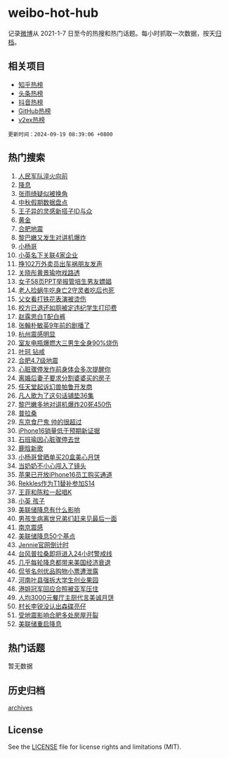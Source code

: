 # weibo-hot-hub

记录[微博](https://www.weibo.com)从 2021-1-7 日至今的热搜和热门话题。每小时抓取一次数据，按天[归档](archives)。

## 相关项目

- [知乎热榜](https://github.com/lonnyzhang423/zhihu-hot-hub)
- [头条热榜](https://github.com/lonnyzhang423/toutiao-hot-hub)
- [抖音热榜](https://github.com/lonnyzhang423/douyin-hot-hub)
- [GitHub热榜](https://github.com/lonnyzhang423/github-hot-hub)
- [v2ex热榜](https://github.com/lonnyzhang423/v2ex-hot-hub)


`更新时间：2024-09-19 08:39:06 +0800`

## 热门搜索

1. [人民军队淬火向前](https://m.weibo.cn/search?containerid=100103type%3D1%26t%3D10%26q%3D%23%E4%BA%BA%E6%B0%91%E5%86%9B%E9%98%9F%E6%B7%AC%E7%81%AB%E5%90%91%E5%89%8D%23&stream_entry_id=51&isnewpage=1&extparam=seat%3D1%26cate%3D10103%26filter_type%3Drealtimehot%26stream_entry_id%3D51%26c_type%3D51%26q%3D%2523%25E4%25BA%25BA%25E6%25B0%2591%25E5%2586%259B%25E9%2598%259F%25E6%25B7%25AC%25E7%2581%25AB%25E5%2590%2591%25E5%2589%258D%2523%26pos%3D0%26dgr%3D0%26display_time%3D1726706345%26pre_seqid%3D17267063451690055723)
1. [降息](https://m.weibo.cn/search?containerid=100103type%3D1%26t%3D10%26q%3D%E9%99%8D%E6%81%AF&stream_entry_id=31&isnewpage=1&extparam=seat%3D1%26realpos%3D1%26stream_entry_id%3D31%26cate%3D5001%26flag%3D2%26lcate%3D5001%26filter_type%3Drealtimehot%26pos%3D0%26c_type%3D31%26q%3D%25E9%2599%258D%25E6%2581%25AF%26band_rank%3D1%26dgr%3D0%26display_time%3D1726706345%26pre_seqid%3D17267063451690055723)
1. [张雨绮疑似被换角](https://m.weibo.cn/search?containerid=100103type%3D1%26t%3D10%26q%3D%23%E5%BC%A0%E9%9B%A8%E7%BB%AE%E7%96%91%E4%BC%BC%E8%A2%AB%E6%8D%A2%E8%A7%92%23&stream_entry_id=31&isnewpage=1&extparam=seat%3D1%26realpos%3D2%26stream_entry_id%3D31%26cate%3D5001%26flag%3D1%26lcate%3D5001%26filter_type%3Drealtimehot%26pos%3D1%26c_type%3D31%26q%3D%2523%25E5%25BC%25A0%25E9%259B%25A8%25E7%25BB%25AE%25E7%2596%2591%25E4%25BC%25BC%25E8%25A2%25AB%25E6%258D%25A2%25E8%25A7%2592%2523%26band_rank%3D2%26dgr%3D0%26display_time%3D1726706345%26pre_seqid%3D17267063451690055723)
1. [中秋假期数据盘点](https://m.weibo.cn/search?containerid=100103type%3D1%26t%3D10%26q%3D%23%E4%B8%AD%E7%A7%8B%E5%81%87%E6%9C%9F%E6%95%B0%E6%8D%AE%E7%9B%98%E7%82%B9%23&stream_entry_id=31&isnewpage=1&extparam=seat%3D1%26realpos%3D3%26stream_entry_id%3D31%26cate%3D5001%26flag%3D0%26lcate%3D5001%26filter_type%3Drealtimehot%26pos%3D2%26c_type%3D31%26q%3D%2523%25E4%25B8%25AD%25E7%25A7%258B%25E5%2581%2587%25E6%259C%259F%25E6%2595%25B0%25E6%258D%25AE%25E7%259B%2598%25E7%2582%25B9%2523%26band_rank%3D3%26dgr%3D0%26display_time%3D1726706345%26pre_seqid%3D17267063451690055723)
1. [王子异的灵感新搭子ID与众](https://m.weibo.cn/search?containerid=100103type%3D1%26t%3D10%26q%3D%23%E7%8E%8B%E5%AD%90%E5%BC%82%E7%9A%84%E7%81%B5%E6%84%9F%E6%96%B0%E6%90%AD%E5%AD%90ID%E4%B8%8E%E4%BC%97%23&stream_entry_id=31&isnewpage=1&extparam=seat%3D1%26topic_ad%3D1%26is_ad_pos%3D1%26adid%3D255613%26q%3D%2523%25E7%258E%258B%25E5%25AD%2590%25E5%25BC%2582%25E7%259A%2584%25E7%2581%25B5%25E6%2584%259F%25E6%2596%25B0%25E6%2590%25AD%25E5%25AD%2590ID%25E4%25B8%258E%25E4%25BC%2597%2523%26dgr%3D0%26lcate%3D5001%26filter_type%3Drealtimehot%26cate%3D5001%26c_type%3D31%26pos%3D3%26stream_entry_id%3D31%26band_rank%3D4%26display_time%3D1726706345%26pre_seqid%3D17267063451690055723)
1. [黄金](https://m.weibo.cn/search?containerid=100103type%3D1%26t%3D10%26q%3D%E9%BB%84%E9%87%91&stream_entry_id=31&isnewpage=1&extparam=seat%3D1%26realpos%3D4%26stream_entry_id%3D31%26cate%3D5001%26flag%3D1%26lcate%3D5001%26filter_type%3Drealtimehot%26pos%3D4%26c_type%3D31%26q%3D%25E9%25BB%2584%25E9%2587%2591%26band_rank%3D4%26dgr%3D0%26display_time%3D1726706345%26pre_seqid%3D17267063451690055723)
1. [合肥地震](https://m.weibo.cn/search?containerid=100103type%3D1%26t%3D10%26q%3D%E5%90%88%E8%82%A5%E5%9C%B0%E9%9C%87&stream_entry_id=31&isnewpage=1&extparam=seat%3D1%26realpos%3D5%26stream_entry_id%3D31%26cate%3D5001%26flag%3D16%26lcate%3D5001%26filter_type%3Drealtimehot%26pos%3D5%26c_type%3D31%26q%3D%25E5%2590%2588%25E8%2582%25A5%25E5%259C%25B0%25E9%259C%2587%26band_rank%3D5%26dgr%3D0%26display_time%3D1726706345%26pre_seqid%3D17267063451690055723)
1. [黎巴嫩又发生对讲机爆炸](https://m.weibo.cn/search?containerid=100103type%3D1%26t%3D10%26q%3D%23%E9%BB%8E%E5%B7%B4%E5%AB%A9%E5%8F%88%E5%8F%91%E7%94%9F%E5%AF%B9%E8%AE%B2%E6%9C%BA%E7%88%86%E7%82%B8%23&stream_entry_id=31&isnewpage=1&extparam=seat%3D1%26realpos%3D6%26stream_entry_id%3D31%26cate%3D5001%26flag%3D0%26lcate%3D5001%26filter_type%3Drealtimehot%26pos%3D6%26c_type%3D31%26q%3D%2523%25E9%25BB%258E%25E5%25B7%25B4%25E5%25AB%25A9%25E5%258F%2588%25E5%258F%2591%25E7%2594%259F%25E5%25AF%25B9%25E8%25AE%25B2%25E6%259C%25BA%25E7%2588%2586%25E7%2582%25B8%2523%26band_rank%3D6%26dgr%3D0%26display_time%3D1726706345%26pre_seqid%3D17267063451690055723)
1. [小杨哥](https://m.weibo.cn/search?containerid=100103type%3D1%26t%3D10%26q%3D%E5%B0%8F%E6%9D%A8%E5%93%A5&stream_entry_id=31&isnewpage=1&extparam=seat%3D1%26realpos%3D7%26stream_entry_id%3D31%26cate%3D5001%26flag%3D1%26lcate%3D5001%26filter_type%3Drealtimehot%26pos%3D7%26c_type%3D31%26q%3D%25E5%25B0%258F%25E6%259D%25A8%25E5%2593%25A5%26band_rank%3D7%26dgr%3D0%26display_time%3D1726706345%26pre_seqid%3D17267063451690055723)
1. [小英名下关联4家企业](https://m.weibo.cn/search?containerid=100103type%3D1%26t%3D10%26q%3D%23%E5%B0%8F%E8%8B%B1%E5%90%8D%E4%B8%8B%E5%85%B3%E8%81%944%E5%AE%B6%E4%BC%81%E4%B8%9A%23&stream_entry_id=31&isnewpage=1&extparam=seat%3D1%26realpos%3D8%26stream_entry_id%3D31%26cate%3D5001%26flag%3D2%26lcate%3D5001%26filter_type%3Drealtimehot%26pos%3D8%26c_type%3D31%26q%3D%2523%25E5%25B0%258F%25E8%258B%25B1%25E5%2590%258D%25E4%25B8%258B%25E5%2585%25B3%25E8%2581%25944%25E5%25AE%25B6%25E4%25BC%2581%25E4%25B8%259A%2523%26band_rank%3D8%26dgr%3D0%26display_time%3D1726706345%26pre_seqid%3D17267063451690055723)
1. [挣102万外卖员出车祸朋友发声](https://m.weibo.cn/search?containerid=100103type%3D1%26t%3D10%26q%3D%23%E6%8C%A3102%E4%B8%87%E5%A4%96%E5%8D%96%E5%91%98%E5%87%BA%E8%BD%A6%E7%A5%B8%E6%9C%8B%E5%8F%8B%E5%8F%91%E5%A3%B0%23&stream_entry_id=31&isnewpage=1&extparam=seat%3D1%26realpos%3D9%26stream_entry_id%3D31%26cate%3D5001%26flag%3D0%26lcate%3D5001%26filter_type%3Drealtimehot%26pos%3D9%26c_type%3D31%26q%3D%2523%25E6%258C%25A3102%25E4%25B8%2587%25E5%25A4%2596%25E5%258D%2596%25E5%2591%2598%25E5%2587%25BA%25E8%25BD%25A6%25E7%25A5%25B8%25E6%259C%258B%25E5%258F%258B%25E5%258F%2591%25E5%25A3%25B0%2523%26band_rank%3D9%26dgr%3D0%26display_time%3D1726706345%26pre_seqid%3D17267063451690055723)
1. [关晓彤黄景瑜吻戏路透](https://m.weibo.cn/search?containerid=100103type%3D1%26t%3D10%26q%3D%23%E5%85%B3%E6%99%93%E5%BD%A4%E9%BB%84%E6%99%AF%E7%91%9C%E5%90%BB%E6%88%8F%E8%B7%AF%E9%80%8F%23&stream_entry_id=31&isnewpage=1&extparam=seat%3D1%26realpos%3D10%26stream_entry_id%3D31%26cate%3D5001%26flag%3D1%26lcate%3D5001%26filter_type%3Drealtimehot%26pos%3D10%26c_type%3D31%26q%3D%2523%25E5%2585%25B3%25E6%2599%2593%25E5%25BD%25A4%25E9%25BB%2584%25E6%2599%25AF%25E7%2591%259C%25E5%2590%25BB%25E6%2588%258F%25E8%25B7%25AF%25E9%2580%258F%2523%26band_rank%3D10%26dgr%3D0%26display_time%3D1726706345%26pre_seqid%3D17267063451690055723)
1. [女子58页PPT举报管培生男友嫖娼](https://m.weibo.cn/search?containerid=100103type%3D1%26t%3D10%26q%3D%23%E5%A5%B3%E5%AD%9058%E9%A1%B5PPT%E4%B8%BE%E6%8A%A5%E7%AE%A1%E5%9F%B9%E7%94%9F%E7%94%B7%E5%8F%8B%E5%AB%96%E5%A8%BC%23&stream_entry_id=31&isnewpage=1&extparam=seat%3D1%26realpos%3D11%26stream_entry_id%3D31%26cate%3D5001%26flag%3D2%26lcate%3D5001%26filter_type%3Drealtimehot%26pos%3D11%26c_type%3D31%26q%3D%2523%25E5%25A5%25B3%25E5%25AD%259058%25E9%25A1%25B5PPT%25E4%25B8%25BE%25E6%258A%25A5%25E7%25AE%25A1%25E5%259F%25B9%25E7%2594%259F%25E7%2594%25B7%25E5%258F%258B%25E5%25AB%2596%25E5%25A8%25BC%2523%26band_rank%3D11%26dgr%3D0%26display_time%3D1726706345%26pre_seqid%3D17267063451690055723)
1. [老人捡蜗牛吃身亡2守灵者吃后也死](https://m.weibo.cn/search?containerid=100103type%3D1%26t%3D10%26q%3D%23%E8%80%81%E4%BA%BA%E6%8D%A1%E8%9C%97%E7%89%9B%E5%90%83%E8%BA%AB%E4%BA%A12%E5%AE%88%E7%81%B5%E8%80%85%E5%90%83%E5%90%8E%E4%B9%9F%E6%AD%BB%23&stream_entry_id=31&isnewpage=1&extparam=seat%3D1%26realpos%3D12%26stream_entry_id%3D31%26cate%3D5001%26flag%3D0%26lcate%3D5001%26filter_type%3Drealtimehot%26pos%3D12%26c_type%3D31%26q%3D%2523%25E8%2580%2581%25E4%25BA%25BA%25E6%258D%25A1%25E8%259C%2597%25E7%2589%259B%25E5%2590%2583%25E8%25BA%25AB%25E4%25BA%25A12%25E5%25AE%2588%25E7%2581%25B5%25E8%2580%2585%25E5%2590%2583%25E5%2590%258E%25E4%25B9%259F%25E6%25AD%25BB%2523%26band_rank%3D12%26dgr%3D0%26display_time%3D1726706345%26pre_seqid%3D17267063451690055723)
1. [父女看打铁花表演被烫伤](https://m.weibo.cn/search?containerid=100103type%3D1%26t%3D10%26q%3D%23%E7%88%B6%E5%A5%B3%E7%9C%8B%E6%89%93%E9%93%81%E8%8A%B1%E8%A1%A8%E6%BC%94%E8%A2%AB%E7%83%AB%E4%BC%A4%23&stream_entry_id=31&isnewpage=1&extparam=seat%3D1%26realpos%3D13%26stream_entry_id%3D31%26cate%3D5001%26flag%3D0%26lcate%3D5001%26filter_type%3Drealtimehot%26pos%3D13%26c_type%3D31%26q%3D%2523%25E7%2588%25B6%25E5%25A5%25B3%25E7%259C%258B%25E6%2589%2593%25E9%2593%2581%25E8%258A%25B1%25E8%25A1%25A8%25E6%25BC%2594%25E8%25A2%25AB%25E7%2583%25AB%25E4%25BC%25A4%2523%26band_rank%3D13%26dgr%3D0%26display_time%3D1726706345%26pre_seqid%3D17267063451690055723)
1. [校方已退还如厕被定违纪学生打印费](https://m.weibo.cn/search?containerid=100103type%3D1%26t%3D10%26q%3D%23%E6%A0%A1%E6%96%B9%E5%B7%B2%E9%80%80%E8%BF%98%E5%A6%82%E5%8E%95%E8%A2%AB%E5%AE%9A%E8%BF%9D%E7%BA%AA%E5%AD%A6%E7%94%9F%E6%89%93%E5%8D%B0%E8%B4%B9%23&stream_entry_id=31&isnewpage=1&extparam=seat%3D1%26realpos%3D14%26stream_entry_id%3D31%26cate%3D5001%26flag%3D0%26lcate%3D5001%26filter_type%3Drealtimehot%26pos%3D14%26c_type%3D31%26q%3D%2523%25E6%25A0%25A1%25E6%2596%25B9%25E5%25B7%25B2%25E9%2580%2580%25E8%25BF%2598%25E5%25A6%2582%25E5%258E%2595%25E8%25A2%25AB%25E5%25AE%259A%25E8%25BF%259D%25E7%25BA%25AA%25E5%25AD%25A6%25E7%2594%259F%25E6%2589%2593%25E5%258D%25B0%25E8%25B4%25B9%2523%26band_rank%3D14%26dgr%3D0%26display_time%3D1726706345%26pre_seqid%3D17267063451690055723)
1. [赵露思白T配白裤](https://m.weibo.cn/search?containerid=100103type%3D1%26t%3D10%26q%3D%23%E8%B5%B5%E9%9C%B2%E6%80%9D%E7%99%BDT%E9%85%8D%E7%99%BD%E8%A3%A4%23&stream_entry_id=31&isnewpage=1&extparam=seat%3D1%26realpos%3D15%26stream_entry_id%3D31%26cate%3D5001%26flag%3D1%26lcate%3D5001%26filter_type%3Drealtimehot%26pos%3D15%26c_type%3D31%26q%3D%2523%25E8%25B5%25B5%25E9%259C%25B2%25E6%2580%259D%25E7%2599%25BDT%25E9%2585%258D%25E7%2599%25BD%25E8%25A3%25A4%2523%26band_rank%3D15%26dgr%3D0%26display_time%3D1726706345%26pre_seqid%3D17267063451690055723)
1. [张翰朴敏英9年前的剧播了](https://m.weibo.cn/search?containerid=100103type%3D1%26t%3D10%26q%3D%23%E5%BC%A0%E7%BF%B0%E6%9C%B4%E6%95%8F%E8%8B%B19%E5%B9%B4%E5%89%8D%E7%9A%84%E5%89%A7%E6%92%AD%E4%BA%86%23&stream_entry_id=31&isnewpage=1&extparam=seat%3D1%26realpos%3D16%26stream_entry_id%3D31%26cate%3D5001%26flag%3D0%26lcate%3D5001%26filter_type%3Drealtimehot%26pos%3D16%26c_type%3D31%26q%3D%2523%25E5%25BC%25A0%25E7%25BF%25B0%25E6%259C%25B4%25E6%2595%258F%25E8%258B%25B19%25E5%25B9%25B4%25E5%2589%258D%25E7%259A%2584%25E5%2589%25A7%25E6%2592%25AD%25E4%25BA%2586%2523%26band_rank%3D16%26dgr%3D0%26display_time%3D1726706345%26pre_seqid%3D17267063451690055723)
1. [杭州震感明显](https://m.weibo.cn/search?containerid=100103type%3D1%26t%3D10%26q%3D%23%E6%9D%AD%E5%B7%9E%E9%9C%87%E6%84%9F%E6%98%8E%E6%98%BE%23&stream_entry_id=31&isnewpage=1&extparam=seat%3D1%26realpos%3D17%26stream_entry_id%3D31%26cate%3D5001%26flag%3D0%26lcate%3D5001%26filter_type%3Drealtimehot%26pos%3D17%26c_type%3D31%26q%3D%2523%25E6%259D%25AD%25E5%25B7%259E%25E9%259C%2587%25E6%2584%259F%25E6%2598%258E%25E6%2598%25BE%2523%26band_rank%3D17%26dgr%3D0%26display_time%3D1726706345%26pre_seqid%3D17267063451690055723)
1. [室友电瓶爆燃大三男生全身90%烧伤](https://m.weibo.cn/search?containerid=100103type%3D1%26t%3D10%26q%3D%23%E5%AE%A4%E5%8F%8B%E7%94%B5%E7%93%B6%E7%88%86%E7%87%83%E5%A4%A7%E4%B8%89%E7%94%B7%E7%94%9F%E5%85%A8%E8%BA%AB90%25%E7%83%A7%E4%BC%A4%23&stream_entry_id=31&isnewpage=1&extparam=seat%3D1%26realpos%3D18%26stream_entry_id%3D31%26cate%3D5001%26flag%3D0%26lcate%3D5001%26filter_type%3Drealtimehot%26pos%3D18%26c_type%3D31%26q%3D%2523%25E5%25AE%25A4%25E5%258F%258B%25E7%2594%25B5%25E7%2593%25B6%25E7%2588%2586%25E7%2587%2583%25E5%25A4%25A7%25E4%25B8%2589%25E7%2594%25B7%25E7%2594%259F%25E5%2585%25A8%25E8%25BA%25AB90%2525%25E7%2583%25A7%25E4%25BC%25A4%2523%26band_rank%3D18%26dgr%3D0%26display_time%3D1726706345%26pre_seqid%3D17267063451690055723)
1. [叶珂 钻戒](https://m.weibo.cn/search?containerid=100103type%3D1%26t%3D10%26q%3D%E5%8F%B6%E7%8F%82+%E9%92%BB%E6%88%92&stream_entry_id=31&isnewpage=1&extparam=seat%3D1%26realpos%3D19%26stream_entry_id%3D31%26cate%3D5001%26flag%3D0%26lcate%3D5001%26filter_type%3Drealtimehot%26pos%3D19%26c_type%3D31%26q%3D%25E5%258F%25B6%25E7%258F%2582%2520%25E9%2592%25BB%25E6%2588%2592%26band_rank%3D19%26dgr%3D0%26display_time%3D1726706345%26pre_seqid%3D17267063451690055723)
1. [合肥4.7级地震](https://m.weibo.cn/search?containerid=100103type%3D1%26t%3D10%26q%3D%23%E5%90%88%E8%82%A54.7%E7%BA%A7%E5%9C%B0%E9%9C%87%23&stream_entry_id=31&isnewpage=1&extparam=seat%3D1%26realpos%3D20%26stream_entry_id%3D31%26cate%3D5001%26flag%3D0%26lcate%3D5001%26filter_type%3Drealtimehot%26pos%3D20%26c_type%3D31%26q%3D%2523%25E5%2590%2588%25E8%2582%25A54.7%25E7%25BA%25A7%25E5%259C%25B0%25E9%259C%2587%2523%26band_rank%3D20%26dgr%3D0%26display_time%3D1726706345%26pre_seqid%3D17267063451690055723)
1. [心脏骤停发作前身体会多次提醒你](https://m.weibo.cn/search?containerid=100103type%3D1%26t%3D10%26q%3D%23%E5%BF%83%E8%84%8F%E9%AA%A4%E5%81%9C%E5%8F%91%E4%BD%9C%E5%89%8D%E8%BA%AB%E4%BD%93%E4%BC%9A%E5%A4%9A%E6%AC%A1%E6%8F%90%E9%86%92%E4%BD%A0%23&stream_entry_id=31&isnewpage=1&extparam=seat%3D1%26realpos%3D21%26stream_entry_id%3D31%26cate%3D5001%26flag%3D1%26lcate%3D5001%26filter_type%3Drealtimehot%26pos%3D21%26c_type%3D31%26q%3D%2523%25E5%25BF%2583%25E8%2584%258F%25E9%25AA%25A4%25E5%2581%259C%25E5%258F%2591%25E4%25BD%259C%25E5%2589%258D%25E8%25BA%25AB%25E4%25BD%2593%25E4%25BC%259A%25E5%25A4%259A%25E6%25AC%25A1%25E6%258F%2590%25E9%2586%2592%25E4%25BD%25A0%2523%26band_rank%3D21%26dgr%3D0%26display_time%3D1726706345%26pre_seqid%3D17267063451690055723)
1. [离婚后妻子要求分割婆婆买的房子](https://m.weibo.cn/search?containerid=100103type%3D1%26t%3D10%26q%3D%23%E7%A6%BB%E5%A9%9A%E5%90%8E%E5%A6%BB%E5%AD%90%E8%A6%81%E6%B1%82%E5%88%86%E5%89%B2%E5%A9%86%E5%A9%86%E4%B9%B0%E7%9A%84%E6%88%BF%E5%AD%90%23&stream_entry_id=31&isnewpage=1&extparam=seat%3D1%26realpos%3D22%26stream_entry_id%3D31%26cate%3D5001%26flag%3D1%26lcate%3D5001%26filter_type%3Drealtimehot%26pos%3D22%26c_type%3D31%26q%3D%2523%25E7%25A6%25BB%25E5%25A9%259A%25E5%2590%258E%25E5%25A6%25BB%25E5%25AD%2590%25E8%25A6%2581%25E6%25B1%2582%25E5%2588%2586%25E5%2589%25B2%25E5%25A9%2586%25E5%25A9%2586%25E4%25B9%25B0%25E7%259A%2584%25E6%2588%25BF%25E5%25AD%2590%2523%26band_rank%3D22%26dgr%3D0%26display_time%3D1726706345%26pre_seqid%3D17267063451690055723)
1. [任天堂起诉幻兽帕鲁开发商](https://m.weibo.cn/search?containerid=100103type%3D1%26t%3D10%26q%3D%E4%BB%BB%E5%A4%A9%E5%A0%82%E8%B5%B7%E8%AF%89%E5%B9%BB%E5%85%BD%E5%B8%95%E9%B2%81%E5%BC%80%E5%8F%91%E5%95%86&stream_entry_id=31&isnewpage=1&extparam=seat%3D1%26realpos%3D23%26stream_entry_id%3D31%26cate%3D5001%26flag%3D1%26lcate%3D5001%26filter_type%3Drealtimehot%26pos%3D23%26c_type%3D31%26q%3D%25E4%25BB%25BB%25E5%25A4%25A9%25E5%25A0%2582%25E8%25B5%25B7%25E8%25AF%2589%25E5%25B9%25BB%25E5%2585%25BD%25E5%25B8%2595%25E9%25B2%2581%25E5%25BC%2580%25E5%258F%2591%25E5%2595%2586%26band_rank%3D23%26dgr%3D0%26display_time%3D1726706345%26pre_seqid%3D17267063451690055723)
1. [凡人歌为了这句话铺垫36集](https://m.weibo.cn/search?containerid=100103type%3D1%26t%3D10%26q%3D%E5%87%A1%E4%BA%BA%E6%AD%8C%E4%B8%BA%E4%BA%86%E8%BF%99%E5%8F%A5%E8%AF%9D%E9%93%BA%E5%9E%AB36%E9%9B%86&stream_entry_id=31&isnewpage=1&extparam=seat%3D1%26realpos%3D24%26stream_entry_id%3D31%26cate%3D5001%26flag%3D0%26lcate%3D5001%26filter_type%3Drealtimehot%26pos%3D24%26c_type%3D31%26q%3D%25E5%2587%25A1%25E4%25BA%25BA%25E6%25AD%258C%25E4%25B8%25BA%25E4%25BA%2586%25E8%25BF%2599%25E5%258F%25A5%25E8%25AF%259D%25E9%2593%25BA%25E5%259E%25AB36%25E9%259B%2586%26band_rank%3D24%26dgr%3D0%26display_time%3D1726706345%26pre_seqid%3D17267063451690055723)
1. [黎巴嫩多地对讲机爆炸20死450伤](https://m.weibo.cn/search?containerid=100103type%3D1%26t%3D10%26q%3D%23%E9%BB%8E%E5%B7%B4%E5%AB%A9%E5%A4%9A%E5%9C%B0%E5%AF%B9%E8%AE%B2%E6%9C%BA%E7%88%86%E7%82%B820%E6%AD%BB450%E4%BC%A4%23&stream_entry_id=31&isnewpage=1&extparam=seat%3D1%26realpos%3D25%26stream_entry_id%3D31%26cate%3D5001%26flag%3D1%26lcate%3D5001%26filter_type%3Drealtimehot%26pos%3D25%26c_type%3D31%26q%3D%2523%25E9%25BB%258E%25E5%25B7%25B4%25E5%25AB%25A9%25E5%25A4%259A%25E5%259C%25B0%25E5%25AF%25B9%25E8%25AE%25B2%25E6%259C%25BA%25E7%2588%2586%25E7%2582%25B820%25E6%25AD%25BB450%25E4%25BC%25A4%2523%26band_rank%3D25%26dgr%3D0%26display_time%3D1726706345%26pre_seqid%3D17267063451690055723)
1. [普拉桑](https://m.weibo.cn/search?containerid=100103type%3D1%26t%3D10%26q%3D%E6%99%AE%E6%8B%89%E6%A1%91&stream_entry_id=31&isnewpage=1&extparam=seat%3D1%26realpos%3D26%26stream_entry_id%3D31%26cate%3D5001%26flag%3D1%26lcate%3D5001%26filter_type%3Drealtimehot%26pos%3D26%26c_type%3D31%26q%3D%25E6%2599%25AE%25E6%258B%2589%25E6%25A1%2591%26band_rank%3D26%26dgr%3D0%26display_time%3D1726706345%26pre_seqid%3D17267063451690055723)
1. [东京食尸鬼 帅的很超过](https://m.weibo.cn/search?containerid=100103type%3D1%26t%3D10%26q%3D%E4%B8%9C%E4%BA%AC%E9%A3%9F%E5%B0%B8%E9%AC%BC+%E5%B8%85%E7%9A%84%E5%BE%88%E8%B6%85%E8%BF%87&stream_entry_id=31&isnewpage=1&extparam=seat%3D1%26realpos%3D27%26stream_entry_id%3D31%26cate%3D5001%26flag%3D1%26lcate%3D5001%26filter_type%3Drealtimehot%26pos%3D27%26c_type%3D31%26q%3D%25E4%25B8%259C%25E4%25BA%25AC%25E9%25A3%259F%25E5%25B0%25B8%25E9%25AC%25BC%2520%25E5%25B8%2585%25E7%259A%2584%25E5%25BE%2588%25E8%25B6%2585%25E8%25BF%2587%26band_rank%3D27%26dgr%3D0%26display_time%3D1726706345%26pre_seqid%3D17267063451690055723)
1. [iPhone16销量低于预期新证据](https://m.weibo.cn/search?containerid=100103type%3D1%26t%3D10%26q%3D%23iPhone16%E9%94%80%E9%87%8F%E4%BD%8E%E4%BA%8E%E9%A2%84%E6%9C%9F%E6%96%B0%E8%AF%81%E6%8D%AE%23&stream_entry_id=31&isnewpage=1&extparam=seat%3D1%26realpos%3D28%26stream_entry_id%3D31%26cate%3D5001%26flag%3D1%26lcate%3D5001%26filter_type%3Drealtimehot%26pos%3D28%26c_type%3D31%26q%3D%2523iPhone16%25E9%2594%2580%25E9%2587%258F%25E4%25BD%258E%25E4%25BA%258E%25E9%25A2%2584%25E6%259C%259F%25E6%2596%25B0%25E8%25AF%2581%25E6%258D%25AE%2523%26band_rank%3D28%26dgr%3D0%26display_time%3D1726706345%26pre_seqid%3D17267063451690055723)
1. [石班瑜因心脏骤停去世](https://m.weibo.cn/search?containerid=100103type%3D1%26t%3D10%26q%3D%23%E7%9F%B3%E7%8F%AD%E7%91%9C%E5%9B%A0%E5%BF%83%E8%84%8F%E9%AA%A4%E5%81%9C%E5%8E%BB%E4%B8%96%23&stream_entry_id=31&isnewpage=1&extparam=seat%3D1%26realpos%3D29%26stream_entry_id%3D31%26cate%3D5001%26flag%3D0%26lcate%3D5001%26filter_type%3Drealtimehot%26pos%3D29%26c_type%3D31%26q%3D%2523%25E7%259F%25B3%25E7%258F%25AD%25E7%2591%259C%25E5%259B%25A0%25E5%25BF%2583%25E8%2584%258F%25E9%25AA%25A4%25E5%2581%259C%25E5%258E%25BB%25E4%25B8%2596%2523%26band_rank%3D29%26dgr%3D0%26display_time%3D1726706345%26pre_seqid%3D17267063451690055723)
1. [鹿晗新歌](https://m.weibo.cn/search?containerid=100103type%3D1%26t%3D10%26q%3D%E9%B9%BF%E6%99%97%E6%96%B0%E6%AD%8C&stream_entry_id=31&isnewpage=1&extparam=seat%3D1%26realpos%3D30%26stream_entry_id%3D31%26cate%3D5001%26flag%3D1%26lcate%3D5001%26filter_type%3Drealtimehot%26pos%3D30%26c_type%3D31%26q%3D%25E9%25B9%25BF%25E6%2599%2597%25E6%2596%25B0%25E6%25AD%258C%26band_rank%3D30%26dgr%3D0%26display_time%3D1726706345%26pre_seqid%3D17267063451690055723)
1. [小杨哥曾晒单买20盒美心月饼](https://m.weibo.cn/search?containerid=100103type%3D1%26t%3D10%26q%3D%23%E5%B0%8F%E6%9D%A8%E5%93%A5%E6%9B%BE%E6%99%92%E5%8D%95%E4%B9%B020%E7%9B%92%E7%BE%8E%E5%BF%83%E6%9C%88%E9%A5%BC%23&stream_entry_id=31&isnewpage=1&extparam=seat%3D1%26realpos%3D31%26stream_entry_id%3D31%26cate%3D5001%26flag%3D0%26lcate%3D5001%26filter_type%3Drealtimehot%26pos%3D31%26c_type%3D31%26q%3D%2523%25E5%25B0%258F%25E6%259D%25A8%25E5%2593%25A5%25E6%259B%25BE%25E6%2599%2592%25E5%258D%2595%25E4%25B9%25B020%25E7%259B%2592%25E7%25BE%258E%25E5%25BF%2583%25E6%259C%2588%25E9%25A5%25BC%2523%26band_rank%3D31%26dgr%3D0%26display_time%3D1726706345%26pre_seqid%3D17267063451690055723)
1. [当奶奶不小心闯入了镜头](https://m.weibo.cn/search?containerid=100103type%3D1%26t%3D10%26q%3D%E5%BD%93%E5%A5%B6%E5%A5%B6%E4%B8%8D%E5%B0%8F%E5%BF%83%E9%97%AF%E5%85%A5%E4%BA%86%E9%95%9C%E5%A4%B4&stream_entry_id=31&isnewpage=1&extparam=seat%3D1%26realpos%3D32%26stream_entry_id%3D31%26cate%3D5001%26flag%3D1%26lcate%3D5001%26filter_type%3Drealtimehot%26pos%3D32%26c_type%3D31%26q%3D%25E5%25BD%2593%25E5%25A5%25B6%25E5%25A5%25B6%25E4%25B8%258D%25E5%25B0%258F%25E5%25BF%2583%25E9%2597%25AF%25E5%2585%25A5%25E4%25BA%2586%25E9%2595%259C%25E5%25A4%25B4%26band_rank%3D32%26dgr%3D0%26display_time%3D1726706345%26pre_seqid%3D17267063451690055723)
1. [苹果已开放iPhone16员工购买通道](https://m.weibo.cn/search?containerid=100103type%3D1%26t%3D10%26q%3D%23%E8%8B%B9%E6%9E%9C%E5%B7%B2%E5%BC%80%E6%94%BEiPhone16%E5%91%98%E5%B7%A5%E8%B4%AD%E4%B9%B0%E9%80%9A%E9%81%93%23&stream_entry_id=31&isnewpage=1&extparam=seat%3D1%26realpos%3D33%26stream_entry_id%3D31%26cate%3D5001%26flag%3D1%26lcate%3D5001%26filter_type%3Drealtimehot%26pos%3D33%26c_type%3D31%26q%3D%2523%25E8%258B%25B9%25E6%259E%259C%25E5%25B7%25B2%25E5%25BC%2580%25E6%2594%25BEiPhone16%25E5%2591%2598%25E5%25B7%25A5%25E8%25B4%25AD%25E4%25B9%25B0%25E9%2580%259A%25E9%2581%2593%2523%26band_rank%3D33%26dgr%3D0%26display_time%3D1726706345%26pre_seqid%3D17267063451690055723)
1. [Rekkles作为T1替补参加S14](https://m.weibo.cn/search?containerid=100103type%3D1%26t%3D10%26q%3D%23Rekkles%E4%BD%9C%E4%B8%BAT1%E6%9B%BF%E8%A1%A5%E5%8F%82%E5%8A%A0S14%23&stream_entry_id=31&isnewpage=1&extparam=seat%3D1%26realpos%3D34%26stream_entry_id%3D31%26cate%3D5001%26flag%3D1%26lcate%3D5001%26filter_type%3Drealtimehot%26pos%3D34%26c_type%3D31%26q%3D%2523Rekkles%25E4%25BD%259C%25E4%25B8%25BAT1%25E6%259B%25BF%25E8%25A1%25A5%25E5%258F%2582%25E5%258A%25A0S14%2523%26band_rank%3D34%26dgr%3D0%26display_time%3D1726706345%26pre_seqid%3D17267063451690055723)
1. [王菲和陈粒一起唱K](https://m.weibo.cn/search?containerid=100103type%3D1%26t%3D10%26q%3D%E7%8E%8B%E8%8F%B2%E5%92%8C%E9%99%88%E7%B2%92%E4%B8%80%E8%B5%B7%E5%94%B1K&stream_entry_id=31&isnewpage=1&extparam=seat%3D1%26realpos%3D35%26stream_entry_id%3D31%26cate%3D5001%26flag%3D1%26lcate%3D5001%26filter_type%3Drealtimehot%26pos%3D35%26c_type%3D31%26q%3D%25E7%258E%258B%25E8%258F%25B2%25E5%2592%258C%25E9%2599%2588%25E7%25B2%2592%25E4%25B8%2580%25E8%25B5%25B7%25E5%2594%25B1K%26band_rank%3D35%26dgr%3D0%26display_time%3D1726706345%26pre_seqid%3D17267063451690055723)
1. [小英 孩子](https://m.weibo.cn/search?containerid=100103type%3D1%26t%3D10%26q%3D%E5%B0%8F%E8%8B%B1+%E5%AD%A9%E5%AD%90&stream_entry_id=31&isnewpage=1&extparam=seat%3D1%26realpos%3D36%26stream_entry_id%3D31%26cate%3D5001%26flag%3D0%26lcate%3D5001%26filter_type%3Drealtimehot%26pos%3D36%26c_type%3D31%26q%3D%25E5%25B0%258F%25E8%258B%25B1%2520%25E5%25AD%25A9%25E5%25AD%2590%26band_rank%3D36%26dgr%3D0%26display_time%3D1726706345%26pre_seqid%3D17267063451690055723)
1. [美联储降息有什么影响](https://m.weibo.cn/search?containerid=100103type%3D1%26t%3D10%26q%3D%23%E7%BE%8E%E8%81%94%E5%82%A8%E9%99%8D%E6%81%AF%E6%9C%89%E4%BB%80%E4%B9%88%E5%BD%B1%E5%93%8D%23&stream_entry_id=31&isnewpage=1&extparam=seat%3D1%26realpos%3D37%26stream_entry_id%3D31%26cate%3D5001%26flag%3D0%26lcate%3D5001%26filter_type%3Drealtimehot%26pos%3D37%26c_type%3D31%26q%3D%2523%25E7%25BE%258E%25E8%2581%2594%25E5%2582%25A8%25E9%2599%258D%25E6%2581%25AF%25E6%259C%2589%25E4%25BB%2580%25E4%25B9%2588%25E5%25BD%25B1%25E5%2593%258D%2523%26band_rank%3D37%26dgr%3D0%26display_time%3D1726706345%26pre_seqid%3D17267063451690055723)
1. [男孩生病离世兄弟们赶来见最后一面](https://m.weibo.cn/search?containerid=100103type%3D1%26t%3D10%26q%3D%23%E7%94%B7%E5%AD%A9%E7%94%9F%E7%97%85%E7%A6%BB%E4%B8%96%E5%85%84%E5%BC%9F%E4%BB%AC%E8%B5%B6%E6%9D%A5%E8%A7%81%E6%9C%80%E5%90%8E%E4%B8%80%E9%9D%A2%23&stream_entry_id=31&isnewpage=1&extparam=seat%3D1%26realpos%3D38%26stream_entry_id%3D31%26cate%3D5001%26flag%3D0%26lcate%3D5001%26filter_type%3Drealtimehot%26pos%3D38%26c_type%3D31%26q%3D%2523%25E7%2594%25B7%25E5%25AD%25A9%25E7%2594%259F%25E7%2597%2585%25E7%25A6%25BB%25E4%25B8%2596%25E5%2585%2584%25E5%25BC%259F%25E4%25BB%25AC%25E8%25B5%25B6%25E6%259D%25A5%25E8%25A7%2581%25E6%259C%2580%25E5%2590%258E%25E4%25B8%2580%25E9%259D%25A2%2523%26band_rank%3D38%26dgr%3D0%26display_time%3D1726706345%26pre_seqid%3D17267063451690055723)
1. [南京震感](https://m.weibo.cn/search?containerid=100103type%3D1%26t%3D10%26q%3D%E5%8D%97%E4%BA%AC%E9%9C%87%E6%84%9F&stream_entry_id=31&isnewpage=1&extparam=seat%3D1%26realpos%3D39%26stream_entry_id%3D31%26cate%3D5001%26flag%3D0%26lcate%3D5001%26filter_type%3Drealtimehot%26pos%3D39%26c_type%3D31%26q%3D%25E5%258D%2597%25E4%25BA%25AC%25E9%259C%2587%25E6%2584%259F%26band_rank%3D39%26dgr%3D0%26display_time%3D1726706345%26pre_seqid%3D17267063451690055723)
1. [美联储降息50个基点](https://m.weibo.cn/search?containerid=100103type%3D1%26t%3D10%26q%3D%23%E7%BE%8E%E8%81%94%E5%82%A8%E9%99%8D%E6%81%AF50%E4%B8%AA%E5%9F%BA%E7%82%B9%23&stream_entry_id=31&isnewpage=1&extparam=seat%3D1%26realpos%3D40%26stream_entry_id%3D31%26cate%3D5001%26flag%3D1%26lcate%3D5001%26filter_type%3Drealtimehot%26pos%3D40%26c_type%3D31%26q%3D%2523%25E7%25BE%258E%25E8%2581%2594%25E5%2582%25A8%25E9%2599%258D%25E6%2581%25AF50%25E4%25B8%25AA%25E5%259F%25BA%25E7%2582%25B9%2523%26band_rank%3D40%26dgr%3D0%26display_time%3D1726706345%26pre_seqid%3D17267063451690055723)
1. [Jennie官网倒计时](https://m.weibo.cn/search?containerid=100103type%3D1%26t%3D10%26q%3D%23Jennie%E5%AE%98%E7%BD%91%E5%80%92%E8%AE%A1%E6%97%B6%23&stream_entry_id=31&isnewpage=1&extparam=seat%3D1%26realpos%3D41%26stream_entry_id%3D31%26cate%3D5001%26flag%3D0%26lcate%3D5001%26filter_type%3Drealtimehot%26pos%3D41%26c_type%3D31%26q%3D%2523Jennie%25E5%25AE%2598%25E7%25BD%2591%25E5%2580%2592%25E8%25AE%25A1%25E6%2597%25B6%2523%26band_rank%3D41%26dgr%3D0%26display_time%3D1726706345%26pre_seqid%3D17267063451690055723)
1. [台风普拉桑即将进入24小时警戒线](https://m.weibo.cn/search?containerid=100103type%3D1%26t%3D10%26q%3D%23%E5%8F%B0%E9%A3%8E%E6%99%AE%E6%8B%89%E6%A1%91%E5%8D%B3%E5%B0%86%E8%BF%9B%E5%85%A524%E5%B0%8F%E6%97%B6%E8%AD%A6%E6%88%92%E7%BA%BF%23&stream_entry_id=31&isnewpage=1&extparam=seat%3D1%26realpos%3D42%26stream_entry_id%3D31%26cate%3D5001%26flag%3D0%26lcate%3D5001%26filter_type%3Drealtimehot%26pos%3D42%26c_type%3D31%26q%3D%2523%25E5%258F%25B0%25E9%25A3%258E%25E6%2599%25AE%25E6%258B%2589%25E6%25A1%2591%25E5%258D%25B3%25E5%25B0%2586%25E8%25BF%259B%25E5%2585%25A524%25E5%25B0%258F%25E6%2597%25B6%25E8%25AD%25A6%25E6%2588%2592%25E7%25BA%25BF%2523%26band_rank%3D42%26dgr%3D0%26display_time%3D1726706345%26pre_seqid%3D17267063451690055723)
1. [几乎每轮降息都带来美国经济衰退](https://m.weibo.cn/search?containerid=100103type%3D1%26t%3D10%26q%3D%23%E5%87%A0%E4%B9%8E%E6%AF%8F%E8%BD%AE%E9%99%8D%E6%81%AF%E9%83%BD%E5%B8%A6%E6%9D%A5%E7%BE%8E%E5%9B%BD%E7%BB%8F%E6%B5%8E%E8%A1%B0%E9%80%80%23&stream_entry_id=31&isnewpage=1&extparam=seat%3D1%26realpos%3D43%26stream_entry_id%3D31%26cate%3D5001%26flag%3D1%26lcate%3D5001%26filter_type%3Drealtimehot%26pos%3D43%26c_type%3D31%26q%3D%2523%25E5%2587%25A0%25E4%25B9%258E%25E6%25AF%258F%25E8%25BD%25AE%25E9%2599%258D%25E6%2581%25AF%25E9%2583%25BD%25E5%25B8%25A6%25E6%259D%25A5%25E7%25BE%258E%25E5%259B%25BD%25E7%25BB%258F%25E6%25B5%258E%25E8%25A1%25B0%25E9%2580%2580%2523%26band_rank%3D43%26dgr%3D0%26display_time%3D1726706345%26pre_seqid%3D17267063451690055723)
1. [侃爷名创优品购物小票遭泄露](https://m.weibo.cn/search?containerid=100103type%3D1%26t%3D10%26q%3D%23%E4%BE%83%E7%88%B7%E5%90%8D%E5%88%9B%E4%BC%98%E5%93%81%E8%B4%AD%E7%89%A9%E5%B0%8F%E7%A5%A8%E9%81%AD%E6%B3%84%E9%9C%B2%23&stream_entry_id=31&isnewpage=1&extparam=seat%3D1%26realpos%3D44%26stream_entry_id%3D31%26cate%3D5001%26flag%3D0%26lcate%3D5001%26filter_type%3Drealtimehot%26pos%3D44%26c_type%3D31%26q%3D%2523%25E4%25BE%2583%25E7%2588%25B7%25E5%2590%258D%25E5%2588%259B%25E4%25BC%2598%25E5%2593%2581%25E8%25B4%25AD%25E7%2589%25A9%25E5%25B0%258F%25E7%25A5%25A8%25E9%2581%25AD%25E6%25B3%2584%25E9%259C%25B2%2523%26band_rank%3D44%26dgr%3D0%26display_time%3D1726706345%26pre_seqid%3D17267063451690055723)
1. [河南叶县强拆大学生创业果园](https://m.weibo.cn/search?containerid=100103type%3D1%26t%3D10%26q%3D%23%E6%B2%B3%E5%8D%97%E5%8F%B6%E5%8E%BF%E5%BC%BA%E6%8B%86%E5%A4%A7%E5%AD%A6%E7%94%9F%E5%88%9B%E4%B8%9A%E6%9E%9C%E5%9B%AD%23&stream_entry_id=31&isnewpage=1&extparam=seat%3D1%26realpos%3D45%26stream_entry_id%3D31%26cate%3D5001%26flag%3D1%26lcate%3D5001%26filter_type%3Drealtimehot%26pos%3D45%26c_type%3D31%26q%3D%2523%25E6%25B2%25B3%25E5%258D%2597%25E5%258F%25B6%25E5%258E%25BF%25E5%25BC%25BA%25E6%258B%2586%25E5%25A4%25A7%25E5%25AD%25A6%25E7%2594%259F%25E5%2588%259B%25E4%25B8%259A%25E6%259E%259C%25E5%259B%25AD%2523%26band_rank%3D45%26dgr%3D0%26display_time%3D1726706345%26pre_seqid%3D17267063451690055723)
1. [港姐冠军回应合照被亚军压住](https://m.weibo.cn/search?containerid=100103type%3D1%26t%3D10%26q%3D%23%E6%B8%AF%E5%A7%90%E5%86%A0%E5%86%9B%E5%9B%9E%E5%BA%94%E5%90%88%E7%85%A7%E8%A2%AB%E4%BA%9A%E5%86%9B%E5%8E%8B%E4%BD%8F%23&stream_entry_id=31&isnewpage=1&extparam=seat%3D1%26realpos%3D46%26stream_entry_id%3D31%26cate%3D5001%26flag%3D0%26lcate%3D5001%26filter_type%3Drealtimehot%26pos%3D46%26c_type%3D31%26q%3D%2523%25E6%25B8%25AF%25E5%25A7%2590%25E5%2586%25A0%25E5%2586%259B%25E5%259B%259E%25E5%25BA%2594%25E5%2590%2588%25E7%2585%25A7%25E8%25A2%25AB%25E4%25BA%259A%25E5%2586%259B%25E5%258E%258B%25E4%25BD%258F%2523%26band_rank%3D46%26dgr%3D0%26display_time%3D1726706345%26pre_seqid%3D17267063451690055723)
1. [人均3000元餐厅主厨代言美诚月饼](https://m.weibo.cn/search?containerid=100103type%3D1%26t%3D10%26q%3D%23%E4%BA%BA%E5%9D%873000%E5%85%83%E9%A4%90%E5%8E%85%E4%B8%BB%E5%8E%A8%E4%BB%A3%E8%A8%80%E7%BE%8E%E8%AF%9A%E6%9C%88%E9%A5%BC%23&stream_entry_id=31&isnewpage=1&extparam=seat%3D1%26realpos%3D47%26stream_entry_id%3D31%26cate%3D5001%26flag%3D0%26lcate%3D5001%26filter_type%3Drealtimehot%26pos%3D47%26c_type%3D31%26q%3D%2523%25E4%25BA%25BA%25E5%259D%25873000%25E5%2585%2583%25E9%25A4%2590%25E5%258E%2585%25E4%25B8%25BB%25E5%258E%25A8%25E4%25BB%25A3%25E8%25A8%2580%25E7%25BE%258E%25E8%25AF%259A%25E6%259C%2588%25E9%25A5%25BC%2523%26band_rank%3D47%26dgr%3D0%26display_time%3D1726706345%26pre_seqid%3D17267063451690055723)
1. [村长李锐没认出森碟亮仔](https://m.weibo.cn/search?containerid=100103type%3D1%26t%3D10%26q%3D%23%E6%9D%91%E9%95%BF%E6%9D%8E%E9%94%90%E6%B2%A1%E8%AE%A4%E5%87%BA%E6%A3%AE%E7%A2%9F%E4%BA%AE%E4%BB%94%23&stream_entry_id=31&isnewpage=1&extparam=seat%3D1%26realpos%3D48%26stream_entry_id%3D31%26cate%3D5001%26flag%3D0%26lcate%3D5001%26filter_type%3Drealtimehot%26pos%3D48%26c_type%3D31%26q%3D%2523%25E6%259D%2591%25E9%2595%25BF%25E6%259D%258E%25E9%2594%2590%25E6%25B2%25A1%25E8%25AE%25A4%25E5%2587%25BA%25E6%25A3%25AE%25E7%25A2%259F%25E4%25BA%25AE%25E4%25BB%2594%2523%26band_rank%3D48%26dgr%3D0%26display_time%3D1726706345%26pre_seqid%3D17267063451690055723)
1. [受地震影响合肥多处房屋开裂](https://m.weibo.cn/search?containerid=100103type%3D1%26t%3D10%26q%3D%23%E5%8F%97%E5%9C%B0%E9%9C%87%E5%BD%B1%E5%93%8D%E5%90%88%E8%82%A5%E5%A4%9A%E5%A4%84%E6%88%BF%E5%B1%8B%E5%BC%80%E8%A3%82%23&stream_entry_id=31&isnewpage=1&extparam=seat%3D1%26realpos%3D49%26stream_entry_id%3D31%26cate%3D5001%26flag%3D0%26lcate%3D5001%26filter_type%3Drealtimehot%26pos%3D49%26c_type%3D31%26q%3D%2523%25E5%258F%2597%25E5%259C%25B0%25E9%259C%2587%25E5%25BD%25B1%25E5%2593%258D%25E5%2590%2588%25E8%2582%25A5%25E5%25A4%259A%25E5%25A4%2584%25E6%2588%25BF%25E5%25B1%258B%25E5%25BC%2580%25E8%25A3%2582%2523%26band_rank%3D49%26dgr%3D0%26display_time%3D1726706345%26pre_seqid%3D17267063451690055723)
1. [美联储重启降息](https://m.weibo.cn/search?containerid=100103type%3D1%26t%3D10%26q%3D%23%E7%BE%8E%E8%81%94%E5%82%A8%E9%87%8D%E5%90%AF%E9%99%8D%E6%81%AF%23&stream_entry_id=31&isnewpage=1&extparam=seat%3D1%26realpos%3D50%26stream_entry_id%3D31%26cate%3D5001%26flag%3D1%26lcate%3D5001%26filter_type%3Drealtimehot%26pos%3D50%26c_type%3D31%26q%3D%2523%25E7%25BE%258E%25E8%2581%2594%25E5%2582%25A8%25E9%2587%258D%25E5%2590%25AF%25E9%2599%258D%25E6%2581%25AF%2523%26band_rank%3D50%26dgr%3D0%26display_time%3D1726706345%26pre_seqid%3D17267063451690055723)

## 热门话题

暂无数据

## 历史归档

[archives](archives)

## License

See the [LICENSE](LICENSE) file for license rights and limitations (MIT).
